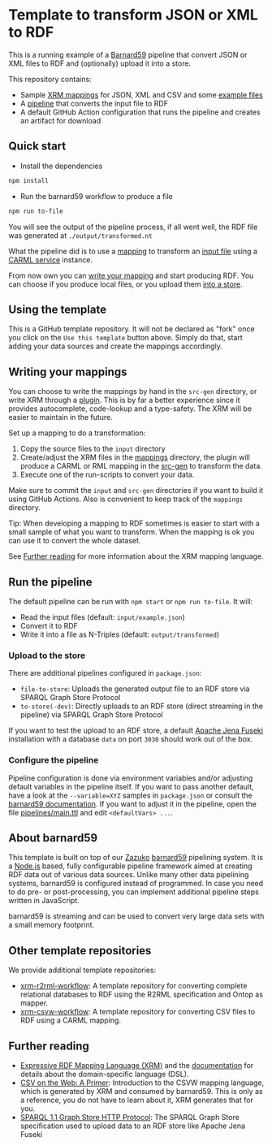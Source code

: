 # Template to transform JSON or XML to RDF

This is a running example of a [Barnard59](#about-barnard59) pipeline that convert JSON or XML files to RDF and (optionally) upload it into a store.

This repository contains:

- Sample [XRM mappings](./mappings) for JSON, XML and CSV and some [example files](./input)
- A [pipeline](./pipelines/main.ttl) that converts the input file to RDF
- A default GitHub Action configuration that runs the pipeline and creates an artifact for download

## Quick start

* Install the dependencies

```markdown
npm install
```

* Run the barnard59 workflow to produce a file

```sh
npm run to-file
```

You will see the output of the pipeline process, if all went well, the RDF file was generated at `./output/transformed.nt`

What the pipeline did is to use a [mapping](./src-gen/mapping.carml.ttl) to transform an [input file](./input/example.json) using a [CARML service](https://github.com/zazuko/carml-service) instance.

From now own you can [write your mapping](#writing-your-mappings) and start producing RDF. You can choose if you produce local files, or you upload them [into a store](#upload-to-the-store). 

## Using the template

This is a GitHub template repository. It will not be declared as "fork" once you click on the `Use this template` button above. Simply do that, start adding your data sources and create the mappings accordingly.

## Writing your mappings

You can choose to write the mappings by hand in the `src-gen` directory, or write XRM through a [plugin](https://zazuko.com/products/expressive-rdf-mapper/). This is by far a better experience since it provides autocomplete, code-lookup and a type-safety. The XRM will be easier to maintain in the future.

Set up a mapping to do a transformation:

1. Copy the source files to the `input` directory
2. Create/adjust the XRM files in the [mappings](./mappings) directory, the plugin will produce a CARML or RML mapping in the [src-gen](./src-gen) to transform the data.
3. Execute one of the run-scripts to convert your data.

Make sure to commit the `input` and `src-gen` directories if you want to build it using GitHub Actions. Also is convenient to keep track of the `mappings` directory.

Tip: When developing a mapping to RDF sometimes is easier to start with a small sample of what you want to transform. When the mapping is ok you can use it to convert the whole dataset.

See [Further reading](#further-reading) for more information about the XRM mapping language.

## Run the pipeline

The default pipeline can be run with `npm start` or `npm run to-file`. It will:

- Read the input files (default: `input/example.json`)
- Convert it to RDF
- Write it into a file as N-Triples (default: `output/transformed`)

### Upload to the store

There are additional pipelines configured in `package.json`:

* `file-to-store`: Uploads the generated output file to an RDF store via SPARQL Graph Store Protocol
* `to-store(-dev)`: Directly uploads to an RDF store (direct streaming in the pipeline) via SPARQL Graph Store Protocol

If you want to test the upload to an RDF store, a default [Apache Jena Fuseki](https://jena.apache.org/index.html) installation with a database `data` on port `3030` should work out of the box.

### Configure the pipeline

Pipeline configuration is done via environment variables and/or adjusting default variables in the pipeline itself. If you want to pass another default, have a look at the `--variable=XYZ` samples in `package.json` or consult the [barnard59 documentation](https://github.com/zazuko/barnard59#passing-arguments-to-the-pipeline). If you want to adjust it in the pipeline, open the file [pipelines/main.ttl](pipelines/main.ttl) and edit `<defaultVars> ...`.

## About barnard59

This template is built on top of our [Zazuko](https://zazuko.com/) [barnard59](https://github.com/zazuko/barnard59) pipelining system. It is a [Node.js](https://nodejs.org) based, fully configurable pipeline framework aimed at creating RDF data out of various data sources. Unlike many other data pipelining systems, barnard59 is configured instead of programmed. In case you need to do pre- or post-processing, you can implement additional pipeline steps written in JavaScript.

barnard59 is streaming and can be used to convert very large data sets with a small memory footprint.

## Other template repositories

We provide additional template repositories:

* [xrm-r2rml-workflow](https://github.com/zazuko/xrm-r2rml-workflow):  A template repository for converting complete relational databases to RDF using the R2RML specification and Ontop as mapper.
* [xrm-csvw-workflow](https://github.com/zazuko/xrm-csvw-workflow):  A template repository for converting CSV files to RDF using a CARML mapping.

## Further reading

* [Expressive RDF Mapping Language (XRM)](https://zazuko.com/products/expressive-rdf-mapper/) and the [documentation](https://github.com/zazuko/expressive-rdf-mapper) for details about the domain-specific language (DSL).
* [CSV on the Web: A Primer](https://www.w3.org/TR/tabular-data-primer/): Introduction to the CSVW mapping language, which is generated by XRM and consumed by barnard59. This is only as a reference, you do not have to learn about it, XRM generates that for you.
* [SPARQL 1.1 Graph Store HTTP Protocol](https://www.w3.org/TR/sparql11-http-rdf-update/): The SPARQL Graph Store specification used to upload data to an RDF store like Apache Jena Fuseki

